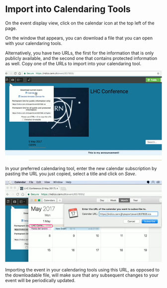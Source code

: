 # Import into Calendaring Tools

On the event display view, click on the calendar icon at the top left of the page.

On the window that appears, you can download a file that you can open with your calendaring tools.

Alternatively, you have two URLs, the first for the information that is only publicly available, and the second one that contains protected information as well.
Copy one of the URLs to import into your calendaring tool.

![](/assets/calendar_entry.png)

In your preferred calendaring tool, enter the new calendar subscription by pasting the URL you just copied, select a title and click on _Save_.

![](/assets/calendar_import.png)


Importing the event in your calendaring tools using this URL, as opposed to the downloadable file, will make sure that any subsequent changes to your event will be periodically updated.

